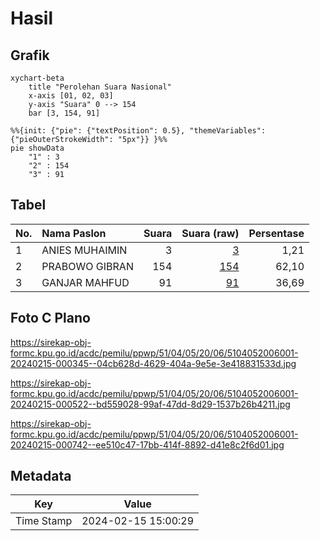 # Hasil

## Grafik

```mermaid
xychart-beta
    title "Perolehan Suara Nasional"
    x-axis [01, 02, 03]
    y-axis "Suara" 0 --> 154
    bar [3, 154, 91]
```

```mermaid
%%{init: {"pie": {"textPosition": 0.5}, "themeVariables": {"pieOuterStrokeWidth": "5px"}} }%%
pie showData
    "1" : 3
    "2" : 154
    "3" : 91
```

## Tabel

| No. | Nama Paslon    | Suara | Suara (raw) | Persentase |
|:--- |:-------------- | -----:| -----------:| ----------:|
| 1   | ANIES MUHAIMIN | 3     | [3][p-1]    | 1,21       |
| 2   | PRABOWO GIBRAN | 154   | [154][p-2]  | 62,10      |
| 3   | GANJAR MAHFUD  | 91    | [91][p-3]   | 36,69      |


[p-1]: https://github.com/gigit-pemilu/pemilu-2024/blob/main/pilpres/hitung-suara/sub/51-bali/sub/04-gianyar/sub/05-ubud/sub/2006-peliatan/sub/001-tps/sub/paslon-1.txt
[p-2]: https://github.com/gigit-pemilu/pemilu-2024/blob/main/pilpres/hitung-suara/sub/51-bali/sub/04-gianyar/sub/05-ubud/sub/2006-peliatan/sub/001-tps/sub/paslon-2.txt
[p-3]: https://github.com/gigit-pemilu/pemilu-2024/blob/main/pilpres/hitung-suara/sub/51-bali/sub/04-gianyar/sub/05-ubud/sub/2006-peliatan/sub/001-tps/sub/paslon-3.txt

## Foto C Plano

https://sirekap-obj-formc.kpu.go.id/acdc/pemilu/ppwp/51/04/05/20/06/5104052006001-20240215-000345--04cb628d-4629-404a-9e5e-3e418831533d.jpg

https://sirekap-obj-formc.kpu.go.id/acdc/pemilu/ppwp/51/04/05/20/06/5104052006001-20240215-000522--bd559028-99af-47dd-8d29-1537b26b4211.jpg

https://sirekap-obj-formc.kpu.go.id/acdc/pemilu/ppwp/51/04/05/20/06/5104052006001-20240215-000742--ee510c47-17bb-414f-8892-d41e8c2f6d01.jpg


## Metadata

| Key        | Value               |
| ---------- | ------------------- |
| Time Stamp | 2024-02-15 15:00:29 |



